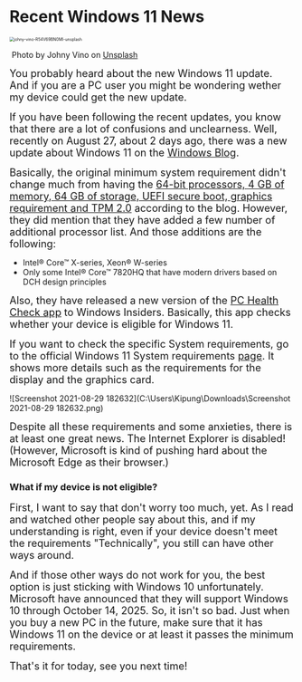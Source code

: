 # Recent Windows 11 News

<img src="C:\Users\Kipung\Downloads\johny-vino-R54V69BN0MI-unsplash.jpg" alt="johny-vino-R54V69BN0MI-unsplash" style="zoom:50%;" />

​																				Photo by Johny Vino on [Unsplash](https://unsplash.com/@johnyvino)



<font size="4">You probably heard about the new Windows 11 update. And if you are a PC user you might be wondering wether my device could get the new update. </font>



<font size="4">If you have been following the recent updates, you know that there are a lot of confusions and unclearness. Well, recently on August 27, about 2 days ago, there was a new update about Windows 11 on the [Windows Blog](https://blogs.windows.com/windows-insider/2021/08/27/update-on-windows-11-minimum-system-requirements-and-the-pc-health-check-app/).</font>



<font size="4">Basically, the original minimum system requirement didn't change much from having the <u>64-bit processors, 4 GB of memory, 64 GB of storage, UEFI secure boot, graphics requirement and TPM 2.0</u> according to the blog. However, they did mention that they have added a few number of additional processor list. And those additions are the following:</font>

- Intel® Core™ X-series, Xeon® W-series
- Only some Intel® Core™ 7820HQ that have modern drivers based on DCH design principles



<font size="4">Also, they have released a new version of the <u>[PC Health Check app](https://aka.ms/GetPCHealthCheckInsiders)</u> to Windows Insiders. Basically, this app checks whether your device is eligible for Windows 11. </font>



<font size="4">If you want to check the specific System requirements, go to the official Windows 11 System requirements [page](https://www.microsoft.com/en-us/windows/windows-11-specifications#primaryR2). It shows more details such as the requirements for the display and the graphics card. </font>



![Screenshot 2021-08-29 182632](C:\Users\Kipung\Downloads\Screenshot 2021-08-29 182632.png)

<font size="4">Despite all these requirements and some anxieties, there is at least one great news. The Internet Explorer is disabled! (However, Microsoft is kind of pushing hard about the Microsoft Edge as their browser.)</font>





### What if my device is not eligible?

<font size="4">First, I want to say that don't worry too much, yet. As I read and watched other people say about this, and if my understanding is right, even if your device doesn't meet the requirements "Technically", you still can have other ways around. </font>



<font size="4">And if those other ways do not work for you, the best option is just sticking with Windows 10 unfortunately. Microsoft have announced that they will support Windows 10 through October 14, 2025. So, it isn't so bad. Just when you buy a new PC in the future, make sure that it has Windows 11 on the device or at least it passes the minimum requirements.</font>



<font size="4">That's it for today, see you next time!</font>